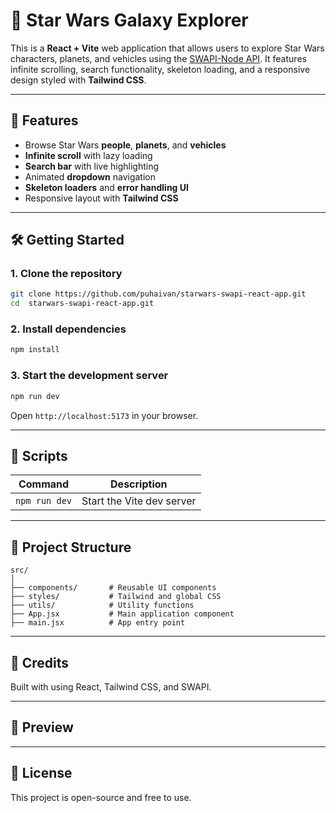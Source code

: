 # 🌌 Star Wars Galaxy Explorer

This is a **React + Vite** web application that allows users to explore Star Wars characters, planets, and vehicles using the [SWAPI-Node API](https://swapi-node.vercel.app/). It features infinite scrolling, search functionality, skeleton loading, and a responsive design styled with **Tailwind CSS**.

---

## 🚀 Features

- Browse Star Wars **people**, **planets**, and **vehicles**
- **Infinite scroll** with lazy loading
- **Search bar** with live highlighting
- Animated **dropdown** navigation
- **Skeleton loaders** and **error handling UI**
- Responsive layout with **Tailwind CSS**

---

## 🛠️ Getting Started

### 1. Clone the repository

```bash
git clone https://github.com/puhaivan/starwars-swapi-react-app.git
cd  starwars-swapi-react-app.git
```

### 2. Install dependencies

```bash
npm install
```

### 3. Start the development server

```bash
npm run dev
```

Open `http://localhost:5173` in your browser.

---

## 🧾 Scripts

| Command           | Description                  |
|------------------|------------------------------|
| `npm run dev`    | Start the Vite dev server    |
---

## 📁 Project Structure

```
src/
│
├── components/       # Reusable UI components
├── styles/           # Tailwind and global CSS
├── utils/            # Utility functions
├── App.jsx           # Main application component
├── main.jsx          # App entry point
```

---

## 💫 Credits

Built with using React, Tailwind CSS, and SWAPI.

---

## 📸 Preview

---

## 📄 License

This project is open-source and free to use.
